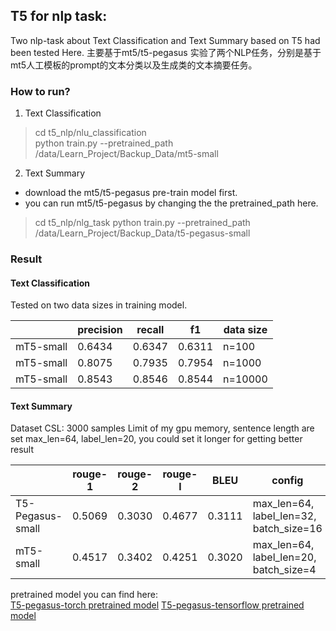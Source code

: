 ## T5 for nlp task:
Two nlp-task about Text Classification and Text Summary based on T5 had been tested Here.
主要基于mt5/t5-pegasus 实验了两个NLP任务，分别是基于mt5人工模板的prompt的文本分类以及生成类的文本摘要任务。

### How to run?

1. Text Classification

> cd t5_nlp/nlu_classification  
> python train.py --pretrained_path /data/Learn_Project/Backup_Data/mt5-small

2. Text Summary

- download the mt5/t5-pegasus pre-train model first.
- you can run mt5/t5-pegasus by changing the the pretrained_path here.

> cd t5_nlp/nlg_task
> python train.py --pretrained_path /data/Learn_Project/Backup_Data/t5-pegasus-small

### Result

#### Text Classification

Tested on two data sizes in training model.

|           | precision | recall | f1     | data size |
|-----------|-----------|--------|--------|-----------|
| mT5-small | 0.6434    | 0.6347 | 0.6311 | n=100     |
| mT5-small | 0.8075    | 0.7935 | 0.7954 | n=1000    |
| mT5-small | 0.8543    | 0.8546 | 0.8544 | n=10000   |

#### Text Summary

Dataset CSL: 3000 samples
Limit of my gpu memory, sentence length are set max_len=64, label_len=20, you could set it longer for getting better
result

|                  | rouge-1 | rouge-2 | rouge-l | BLEU   | config                                  |
|------------------|---------|---------|---------|--------|-----------------------------------------|
| T5-Pegasus-small | 0.5069  | 0.3030  | 0.4677  | 0.3111 | max_len=64, label_len=32, batch_size=16 |
| mT5-small        | 0.4517  | 0.3402  | 0.4251  | 0.3020 | max_len=64, label_len=20, batch_size=4  |

pretrained model you can find here:  
[T5-pegasus-torch pretrained model](https://github.com/renmada/t5-pegasus-pytorch)
[T5-pegasus-tensorflow pretrained model](https://github.com/ZhuiyiTechnology/t5-pegasus)